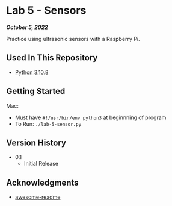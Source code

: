 # Lab 5 - Sensors

***October 5, 2022***

Practice using ultrasonic sensors with a Raspberry Pi.

## Used In This Repository

- [Python 3.10.8](https://www.python.org/downloads/)

## Getting Started

Mac:
* Must have `#!/usr/bin/env python3` at beginnning of program
* To Run: `./lab-5-sensor.py`

## Version History

* 0.1
    * Initial Release

## Acknowledgments

* [awesome-readme](https://github.com/matiassingers/awesome-readme)